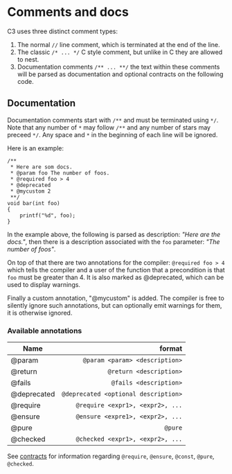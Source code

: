 # Comments and docs

C3 uses three distinct comment types:

1. The normal `//` line comment, which is terminated at the end of the line.
2. The classic `/* ... */` C style comment, but unlike in C they are allowed to nest.
3. Documentation comments `/** ... **/` the text within these comments will be parsed as documentation and optional contracts on the following code.

## Documentation

Documentation comments start with `/**` and must be terminated using `*/`. Note that any number of `*` may follow `/**` and any number of stars may preceed `*/`. Any space and `*` in the beginning of each line will be ignored.

Here is an example:

```
/**
 * Here are som docs.
 * @param foo The number of foos.
 * @required foo > 4 
 * @deprecated
 * @mycustom 2
 **/
void bar(int foo)
{
    printf("%d", foo);
}
```
 
In the example above, the following is parsed as description: *"Here are the docs."*, then there is a description associated with the `foo` parameter: *"The number of foos"*.

On top of that there are two annotations for the compiler: `@required foo > 4` which tells the compiler and a user of the function that a precondition is that `foo` must be greater than 4. It is also marked as @deprecated, which can be used to display warnings.

Finally a custom annotation, "@mycustom" is added. The compiler is free to silently ignore such annotations, but can optionally emit warnings for them, it is otherwise ignored.
 
### Available annotations

| Name         | format             |
| ------------ | ------------------:|
| @param       | `@param <param> <description>`|
| @return      | `@return <description>`|
| @fails      | `@fails <description>`|
| @deprecated  | `@deprecated <optional description>`|
| @require     | `@require <expr1>, <expr2>, ...` |
| @ensure      | `@ensure <expre1>, <expr2>, ...` |
| @pure        | `@pure` |    
| @checked    | `@checked <expr1>, <expr2>, ...` |
    
See [contracts](../contracts) for information regarding `@require`, `@ensure`, `@const`, `@pure`, `@checked`.
